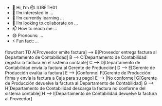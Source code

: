 - 👋 Hi, I’m @LILIBETH01
- 👀 I’m interested in ...
- 🌱 I’m currently learning ...
- 💞️ I’m looking to collaborate on ...
- 📫 How to reach me ...
- 😄 Pronouns: ...
- ⚡ Fun fact: ...

<!---
LILIBETH01/LILIBETH01 is a ✨ special ✨ repository because its `README.md` (this file) appears on your GitHub profile.
You can click the Preview link to take a look at your changes.
--->

flowchart TD
    A[Proveedor emite factura] --> B[Proveedor entrega factura al Departamento de Contabilidad]
    B --> C[Departamento de Contabilidad registra la factura en el sistema contable]
    C --> D[Departamento de Contabilidad envía la factura al Gerente de Producción]
    D --> E[Gerente de Producción evalúa la factura]
    E --> |Conforme| F[Gerente de Producción firma y envía la factura a Caja para su pago]
    E --> |No conforme| G[Gerente de Producción devuelve la factura al Departamento de Contabilidad]
    G --> H[Departamento de Contabilidad descarga la factura no conforme del sistema contable]
    H --> I[Departamento de Contabilidad devuelve la factura al Proveedor]
